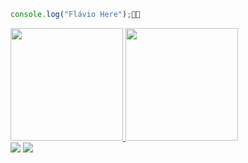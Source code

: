 
```javascript
console.log("Flávio Here");👨‍💻
```
 <div>
  <a href="https://github.com/ferreirazdev">
  <img height="180em" src="https://github-readme-stats.vercel.app/api?username=ferreirazdev&show_icons=true&theme=dark&include_all_commits=true&count_private=true"/>
  <img height="180em" src="https://github-readme-stats.vercel.app/api/top-langs/?username=ferreirazdev&layout=compact&langs_count=16&theme=dark"/>
</div>
<div style="display: inline_block"> 
  <a href="https://instagram.com/flavioferreiraz" target="_blank"><img src="https://img.shields.io/badge/-Instagram-%23E4405F?style=for-the-badge&logo=instagram&logoColor=white" target="_blank"></a>
  <a href="https://www.linkedin.com/in/flavioferreiraz" target="_blank"><img src="https://img.shields.io/badge/-LinkedIn-%230077B5?style=for-the-badge&logo=linkedin&logoColor=white" target="_blank"></a> 

</div>
